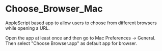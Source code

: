 # Choose_Browser_Mac
AppleScript based app to allow users to choose from different browsers while opening a URL.

Open the app at least once and then go to Mac Preferences -> General. Then select "Choose Browser.app" as default app for browser.

